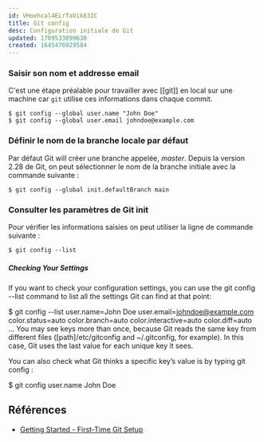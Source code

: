```yaml
---
id: VHoehcal4ELrTaVik63IC
title: Git config
desc: Configuration initiale de Git
updated: 1709533099630
created: 1645476929584
---
```


### Saisir son nom et addresse email

C'est une étape préalable pour travailler avec [[git]] en local sur une machine car `git` utilise ces informations dans chaque commit.

```shell
$ git config --global user.name "John Doe"
$ git config --global user.email johndoe@example.com
```

### Définir le nom de la branche locale par défaut

Par défaut Git will créer une branche appelée, _master_. Depuis la version 2.28 de Git, on peut sélectionner le nom de la branche initiale avec la commande suivante :

```shell
$ git config --global init.defaultBranch main
```

### Consulter les paramètres de Git init

Pour vérifier les informations saisies on peut utiliser la ligne de commande suivante :

```shell
$ git config --list
```

##### Checking Your Settings

If you want to check your configuration settings, you can use the git config --list command to list all the settings Git can find at that point:

$ git config --list
user.name=John Doe
user.email=johndoe@example.com
color.status=auto
color.branch=auto
color.interactive=auto
color.diff=auto
...
You may see keys more than once, because Git reads the same key from different files ([path]/etc/gitconfig and ~/.gitconfig, for example). In this case, Git uses the last value for each unique key it sees.

You can also check what Git thinks a specific key’s value is by typing git config <key>:

$ git config user.name
John Doe

## Références

- [Getting Started - First-Time Git Setup](https://git-scm.com/book/en/v2/Getting-Started-First-Time-Git-Setup)
